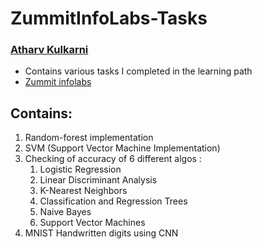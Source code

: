 # ZummitInfoLabs-Tasks

### [Atharv Kulkarni](https://atharv4git.github.io/webpage/)

* Contains various tasks I completed in the learning path
* [Zummit infolabs](https://zummitlabs.com/)

## Contains:
1. Random-forest implementation
2. SVM (Support Vector Machine Implementation)
3. Checking of accuracy of 6 different algos :
	1. Logistic Regression
	2. Linear Discriminant Analysis
	3. K-Nearest Neighbors
	4. Classification and Regression Trees
	5. Naive Bayes
	6. Support Vector Machines
4. MNIST Handwritten digits using CNN
